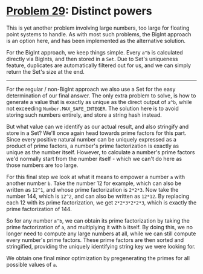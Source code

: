 # [Problem 29](https://projecteuler.net/problem=29): Distinct powers

This is yet another problem involving large numbers, too large for floating point systems to handle.
As with most such problems, the BigInt approach is an option here, and has been implemented as the alternative solution.

For the BigInt approach, we keep things simple.
Every `a^b` is calculated directly via BigInts, and then stored in a `Set`.
Due to Set's uniqueness feature, duplicates are automatically filtered out for us, and we can simply return the Set's size at the end.

---

For the regular / non-BigInt approach we also use a Set for the easy determination of our final answer.
The only extra problem to solve, is how to generate a value that is exactly as unique as the direct output of `a^b`, while not exceeding `Number.MAX_SAFE_INTEGER`.
The solution here is to avoid storing such numbers entirely, and store a string hash instead.

But what value can we identify as our actual result, and also stringify and store in a Set?
We'll once again head towards prime factors for this part.
Since every positive natural number can be uniquely expressed as a product of prime factors, a number's prime factorization is exactly as unique as the number itself.
However, to calculate a number's prime factors we'd normally start from the number itself - which we can't do here as those numbers are too large.

For this final step we look at what it means to empower a number `a` with another number `b`.
Take the number 12 for example, which can also be written as `12^1`, and whose prime factorization is `2*2*3`.
Now take the number 144, which is `12^2`, and can also be written as `12*12`.
By replacing each 12 with its prime factorization, we get `2*2*3*2*2*3`, which is exactly the prime factorization of 144.

So for any number `a^b`, we can obtain its prime factorization by taking the prime factorization of `a`, and multiplying it with `b` itself.
By doing this, we no longer need to compute any large numbers at all, while we can still compute every number's prime factors.
These prime factors are then sorted and stringified, providing the uniquely identifying string key we were looking for.

We obtain one final minor optimization by pregenerating the primes for all possible values of `a`.
